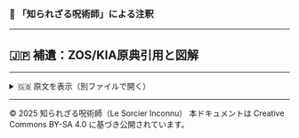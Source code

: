 ### 🐌 「知られざる呪術師」による注釈

---

## 🇯🇵 補遺：ZOS/KIA原典引用と図解


---

<details>
<summary>🇬🇧 原文を表示（別ファイルで開く）</summary>

🔗 [原文を読む appendix_en.md](appendix_en.md)

</details>

---

© 2025 知られざる呪術師（Le Sorcier Inconnu）
本ドキュメントは Creative Commons BY-SA 4.0 に基づき公開されています。

